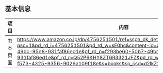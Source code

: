 # 

## 基本信息

| 项目 | 内容 |
| --- | --- |
| 书本页面 | https://www.amazon.co.jp/dp/4756251501/ref=sspa_dk_detail_4?psc=1&pd_rd_i=4756251501&pd_rd_w=sE0hc&content-id=amzn1.sym.f293be60-50b7-49bc-95e8-931faf86ed1e&pf_rd_p=f293be60-50b7-49bc-95e8-931faf86ed1e&pf_rd_r=Q52P6KHY8ZT6R3321JFZ&pd_rd_wg=1qFqF&pd_rd_r=27ca896e-f573-4325-9356-9029a109f18e&s=books&sp_csd=d2lkZ2V0TmFtZT1zcF9kZXRhaWw |
